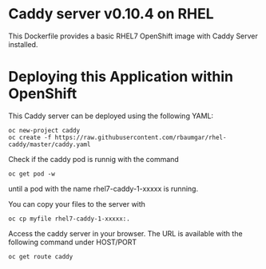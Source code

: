 # Caddy server v0.10.4 on RHEL
This Dockerfile provides a basic RHEL7 OpenShift image with Caddy Server installed.
# Deploying this Application within OpenShift
This Caddy server can be deployed using the following YAML:

    oc new-project caddy
    oc create -f https://raw.githubusercontent.com/rbaumgar/rhel-caddy/master/caddy.yaml

Check if the caddy pod is runnig with the command

    oc get pod -w
    
until a pod with the name rhel7-caddy-1-xxxxx is running.

You can copy your files to the server with

    oc cp myfile rhel7-caddy-1-xxxxx:.
    
Access the caddy server in your browser. The URL is available with the following command under HOST/PORT

    oc get route caddy

